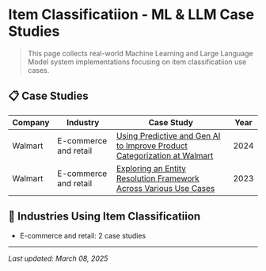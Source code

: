 # Item Classificatiion - ML & LLM Case Studies

> This page collects real-world Machine Learning and Large Language Model system implementations focusing on item classificatiion use cases.

## 📋 Case Studies

| Company | Industry | Case Study | Year |
|---------|----------|------------|------|
| Walmart | E-commerce and retail | [Using Predictive and Gen AI to Improve Product Categorization at Walmart](../by-company/walmart/using-predictive-and-gen-ai-to-improve-product-categorization-at-walmart.md) | 2024 |
| Walmart | E-commerce and retail | [Exploring an Entity Resolution Framework Across Various Use Cases](../by-company/walmart/exploring-an-entity-resolution-framework-across-various-use-cases.md) | 2023 |

## 🏢 Industries Using Item Classificatiion

- E-commerce and retail: 2 case studies

---

*Last updated: March 08, 2025*

